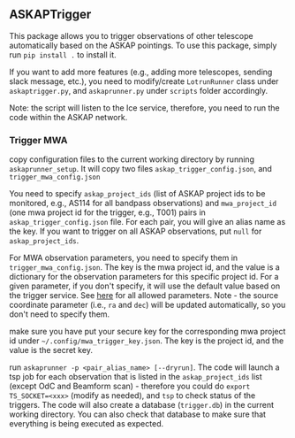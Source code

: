 ## ASKAPTrigger

This package allows you to trigger observations of other telescope automatically based on the ASKAP pointings. To use this package, simply run `pip install .` to install it.

If you want to add more features (e.g., adding more telescopes, sending slack message, etc.), you need to modify/create `LotrunRunner` class under `askaptrigger.py`, and `askaprunner.py` under `scripts` folder accordingly. 

Note: the script will listen to the Ice service, therefore, you need to run the code within the ASKAP network.

### Trigger MWA

copy configuration files to the current working directory by running `askaprunner_setup`. It will copy two files `askap_trigger_config.json`, and `trigger_mwa_config.json`

You need to specify `askap_project_ids` (list of ASKAP project ids to be monitored, e.g., AS114 for all bandpass observations) and `mwa_project_id` (one mwa project id for the trigger, e.g., T001) pairs in `askap_trigger_config.json` file. For each pair, you will give an alias name as the key. If you want to trigger on all ASKAP observations, put `null` for `askap_project_ids`.

For MWA observation parameters, you need to specify them in `trigger_mwa_config.json`. The key is the mwa project id, and the value is a dictionary for the observation parameters for this specific project id. For a given parameter, if you don't specify, it will use the default value based on the trigger service. See [here](https://mwatelescope.atlassian.net/wiki/spaces/MP/pages/24972656/Triggering+web+services) for all allowed parameters. Note - the source coordinate parameter (i.e., `ra` and `dec`) will be updated automatically, so you don't need to specify them.

make sure you have put your secure key for the corresponding mwa project id under `~/.config/mwa_trigger_key.json`. The key is the project id, and the value is the secret key.

run `askaprunner -p <pair_alias_name> [--dryrun]`. The code will launch a tsp job for each observation that is listed in the `askap_project_ids` list (except OdC and Beamform scan) - therefore you could do `export TS_SOCKET=<xxx>` (modify as needed), and `tsp` to check status of the triggers. The code will also create a database (`trigger.db`) in the current working directory. You can also check that database to make sure that everything is being executed as expected.
